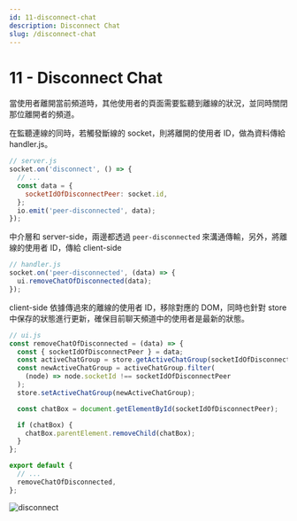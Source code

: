 ```yaml
---
id: 11-disconnect-chat
description: Disconnect Chat
slug: /disconnect-chat
---
```


# 11 - Disconnect Chat

當使用者離開當前頻道時，其他使用者的頁面需要監聽到離線的狀況，並同時關閉那位離開者的頻道。

在監聽連線的同時，若觸發斷線的 socket，則將離開的使用者 ID，做為資料傳給 handler.js。

```javascript
// server.js
socket.on('disconnect', () => {
  // ...
  const data = {
    socketIdOfDisconnectPeer: socket.id,
  };
  io.emit('peer-disconnected', data);
});
```

中介層和 server-side，兩邊都透過 `peer-disconnected` 來溝通傳輸，另外，將離線的使用者 ID，傳給 client-side

```javascript
// handler.js
socket.on('peer-disconnected', (data) => {
  ui.removeChatOfDisconnected(data);
});
```

client-side 依據傳過來的離線的使用者 ID，移除對應的 DOM，同時也針對 store 中保存的狀態進行更新，確保目前聊天頻道中的使用者是最新的狀態。

```javascript
// ui.js
const removeChatOfDisconnected = (data) => {
  const { socketIdOfDisconnectPeer } = data;
  const activeChatGroup = store.getActiveChatGroup(socketIdOfDisconnectPeer);
  const newActiveChatGroup = activeChatGroup.filter(
    (node) => node.socketId !== socketIdOfDisconnectPeer
  );
  store.setActiveChatGroup(newActiveChatGroup);

  const chatBox = document.getElementById(socketIdOfDisconnectPeer);

  if (chatBox) {
    chatBox.parentElement.removeChild(chatBox);
  }
};

export default {
  // ...
  removeChatOfDisconnected,
};
```

![disconnect](https://i.imgur.com/BzTQBlA.gif)
